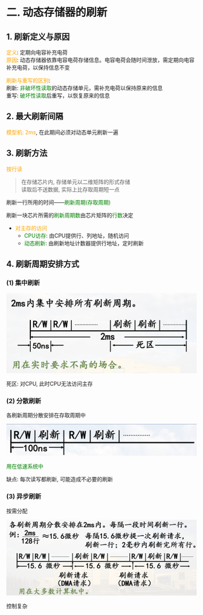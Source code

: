 # 二. 动态存储器的刷新

## 1. 刷新定义与原因

<font color=orange>定义</font>: 定期向电容补充电荷  
<font color=orange>原因</font>: 动态存储器依靠电容电荷存储信息。电容电荷会随时间泄放，需定期向电容补充电荷，以保持信息不变  

<font color=orange>刷新与重写的区别</font>:  
刷新: <font color=green>非破坏性读取</font>的动态存储单元，需补充电荷以保持原来的信息  
重写: <font color=green>破坏性读取</font>后重写，以恢复原来的信息

## 2. 最大刷新间隔

<font color=orange>模型机: 2ms</font>, 在此期间必须对动态单元刷新一遍

## 3. 刷新方法

<font color=orange>按行读</font>  
> 在存储芯片内, 存储单元以二维矩阵的形式存储  
> 读取后不送数据, 实际上比存取周期短一点

刷新一行所用的时间——<font color="green">刷新周期(存取周期)</font>

刷新一块芯片所需的<font color="green">刷新周期数</font>由芯片矩阵的<font color="green">行数</font>决定

* <font color=orange>对主存的访问</font>
  * <font color=green>CPU访存</font>: 由CPU提供行、列地址，随机访问
  * <font color=green>动态刷新</font>: 由刷新地址计数器提供行地址，定时刷新

## 4. 刷新周期安排方式

### (1) 集中刷新

![集中刷新](pics/%E9%9B%86%E4%B8%AD%E5%88%B7%E6%96%B0.png)

死区: 对CPU, 此时CPU无法访问主存

### (2) 分散刷新

各刷新周期分散安排在存取周期中

![分散刷新](pics/%E5%88%86%E6%95%A3%E5%88%B7%E6%96%B0.png)

<font color=green>用在低速系统中</font>

缺点: 每次读写都刷新, 可能造成不必要的刷新

### (3) 异步刷新

按需分配

![异步刷新](pics/%E5%BC%82%E6%AD%A5%E5%88%B7%E6%96%B0.png)

控制复杂
